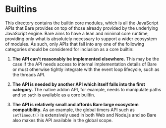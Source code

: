 # Builtins

This directory contains the builtin core modules, which is all the JavaScript APIs that Bare provides on top of those already provided by the underlying JavaScript engine. Bare aims to have a lean and minimal core runtime, providing only what is absolutely necessary to support a wider ecosystem of modules. As such, only APIs that fall into any one of the following categories should be considered for inclusion as a core builtin:

1. **The API can't reasonably be implemented elsewhere.** This may be the case if the API needs access to internal implementation details of Bare or must otherwise tightly integrate with the event loop lifecycle, such as the threads API.

2. **The API is needed by another API which itself falls into the first category.** The native addon API, for example, needs to manipulate paths and so `path` is available as a core builtin.

3. **The API is relatively small and affords Bare large ecosystem compatibility.** As an example, the global timers API such as `setTimeout()` is extensively used in both Web and Node.js and so Bare also makes this API available in the global scope.
